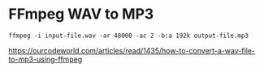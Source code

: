 # FFmpeg WAV to MP3

```
ffmpeg -i input-file.wav -ar 48000 -ac 2 -b:a 192k output-file.mp3
```

https://ourcodeworld.com/articles/read/1435/how-to-convert-a-wav-file-to-mp3-using-ffmpeg

